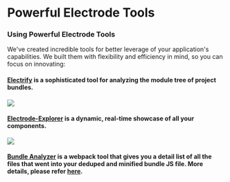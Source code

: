 # Powerful Electrode Tools

### Using Powerful Electrode Tools

We've created incredible tools for better leverage of your application's capabilities. We built them with flexibility and efficiency in mind, so you can focus on innovating:

#### [Electrify](/chapter1/advanced/powerful-electrode-tools/electrify.md) is a sophisticated tool for analyzing the module tree of project bundles.

#### ![](https://cloud.githubusercontent.com/assets/360041/18318796/ea0ddae4-74d7-11e6-89cb-08e02e4b1683.gif)

#### [Electrode-Explorer](/chapter1/advanced/powerful-electrode-tools/electrode-explorer.md) is a dynamic, real-time showcase of all your components.

![](http://www.electrode.io/img/electrode-explorer.png)

#### [Bundle Analyzer](/chapter1/advanced/powerful-electrode-tools/bundle-analyzer.md) is a webpack tool that gives you a detail list of all the files that went into your deduped and minified bundle JS file. More details, please refer [here](https://docs.google.com/spreadsheets/d/1IomT2fYCKEwVY0CO-0jImc7CBj_uAmgy70Egsm4CnVE/preview?usp=embed_googleplus).



